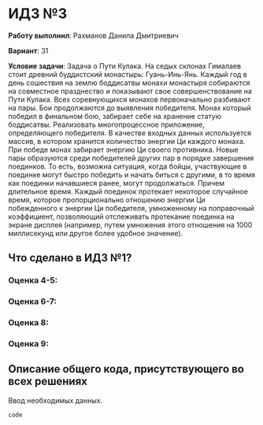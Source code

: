 # ИДЗ №3

__Работу выполнил__: Рахманов Данила Дмитриевич

__Вариант__: 31

__Условие задачи__: Задача о Пути Кулака. На седых склонах Гималаев стоит древний буддистский монастырь: Гуань-Инь-Янь. Каждый год в день сошествия на землю боддисатвы монахи монастыря собираются на совместное празднество и показывают свое совершенствование на Пути Кулака. Всех соревнующихся монахов первоначально разбивают на пары. Бои продолжаются до выявления победителя. Монах который победил в финальном бою, забирает себе на хранение статую боддисатвы. Реализовать многопроцессное приложение, определяющего победителя. В качестве входных данных используется массив, в котором хранится количество энергии Ци каждого монаха. При победе монах забирает энергию Ци своего противника. Новые пары образуются среди победителей других пар в порядке завершения поединков. То есть, возможна ситуация, когда бойцы, участвующие в поединке могут быстро победить и начать биться с другими, в то время как поединки начавшиеся ранее, могут продолжаться. Причем длительное время. Каждый поединок протекает некоторое случайное время, которое пропорционально отношению энергии Ци побежденного к энергии Ци победителя, умноженному на поправочный коэффициент, позволяющий отслеживать протекание поединка на экране дисплея (например, путем умножения этого отношения на 1000 миллисекунд или другое более удобное значение).

## Что сделано в ИДЗ №1?

### Оценка 4-5:

### Оценка 6-7:

### Оценка 8:

### Оценка 9:

## Описание общего кода, присутствующего во всех решениях

Ввод необходимых данных.
```cpp
code
```
